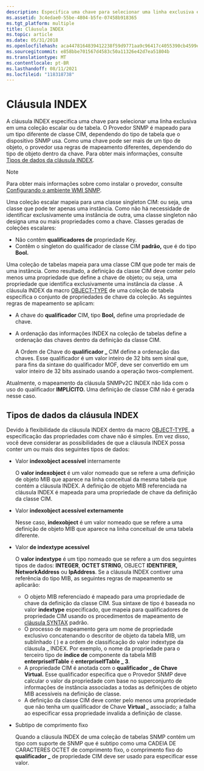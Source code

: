 ```yaml
---
description: Especifica uma chave para selecionar uma linha exclusiva em uma coleção escalar ou de tabela.
ms.assetid: 3c4edae0-55be-4804-b5fe-07458b918365
ms.tgt_platform: multiple
title: Cláusula INDEX
ms.topic: article
ms.date: 05/31/2018
ms.openlocfilehash: aca4478164839412238f59d9771aa9c96417c4055390cb4599edbb40b0e6b4a8
ms.sourcegitcommit: e858bbe701567d4583c50a11326e42d7ea51804b
ms.translationtype: MT
ms.contentlocale: pt-BR
ms.lasthandoff: 08/11/2021
ms.locfileid: "118318738"
---
```

# <a name="index-clause"></a>Cláusula INDEX

A cláusula INDEX especifica uma chave para selecionar uma linha exclusiva em uma coleção escalar ou de tabela. O Provedor SNMP é mapeado para um tipo diferente de classe CIM, dependendo do tipo de tabela que o dispositivo SNMP usa. Como uma chave pode ser mais de um tipo de objeto, o provedor usa regras de mapeamento diferentes, dependendo do tipo de objeto dentro da chave. Para obter mais informações, consulte [Tipos de dados da cláusula INDEX](#index-clause-data-types).

> [!Note]  
> Para obter mais informações sobre como instalar o provedor, consulte [Configurando o ambiente WMI SNMP](setting-up-the-wmi-snmp-environment.md).

 

Uma coleção escalar mapeia para uma classe singleton CIM: ou seja, uma classe que pode ter apenas uma instância. Como não há necessidade de identificar exclusivamente uma instância de outra, uma classe singleton não designa uma ou mais propriedades como a chave. Classes geradas de coleções escalares:

-   Não contêm **qualificadores de** propriedade Key.
-   Contêm o singleton do qualificador de classe CIM **padrão,** que é do tipo **Bool.**

Uma coleção de tabelas mapeia para uma classe CIM que pode ter mais de uma instância. Como resultado, a definição da classe CIM deve conter pelo menos uma propriedade que define a chave de objeto; ou seja, uma propriedade que identifica exclusivamente uma instância da classe . A cláusula INDEX da macro [OBJECT-TYPE](object-type-macro.md) de uma coleção de tabela especifica o conjunto de propriedades de chave da coleção. As seguintes regras de mapeamento se aplicam:

-   A chave do **qualificador** CIM, tipo **Bool,** define uma propriedade de chave.
-   A ordenação das informações INDEX na coleção de tabelas define a ordenação das chaves dentro da definição da classe CIM.

    A Ordem de Chave do **qualificador \_** CIM define a ordenação das chaves. Esse qualificador é um valor inteiro de 32 bits sem sinal que, para fins da sintaxe do qualificador MOF, deve ser convertido em um valor inteiro de 32 bits assinado usando a operação twos-complement.

Atualmente, o mapeamento da cláusula SNMPv2C INDEX não lida com o uso do qualificador **IMPLÍCITO.** Uma definição de classe CIM não é gerada nesse caso.

## <a name="index-clause-data-types"></a>Tipos de dados da cláusula INDEX

Devido à flexibilidade da cláusula INDEX dentro da macro [OBJECT-TYPE,](object-type-macro.md) a especificação das propriedades com chave não é simples. Em vez disso, você deve considerar as possibilidades de que a cláusula INDEX possa conter um ou mais dos seguintes tipos de dados:

-   Valor **indexobject acessível** internamente

    O **valor indexobject** é um valor nomeado que se refere a uma definição de objeto MIB que aparece na linha conceitual da mesma tabela que contém a cláusula INDEX. A definição de objeto MIB referenciada na cláusula INDEX é mapeada para uma propriedade de chave da definição da classe CIM.

-   Valor **indexobject acessível externamente**

    Nesse caso, **indexobject** é um valor nomeado que se refere a uma definição de objeto MIB que aparece na linha conceitual de uma tabela diferente.

-   Valor **de indextype acessível**

    O **valor indextype** é um tipo nomeado que se refere a um dos seguintes tipos de dados: **INTEGER**, **OCTET STRING**, OBJECT **IDENTIFIER,** **NetworkAddress** ou **IpAddress**. Se a cláusula INDEX contiver uma referência do tipo MIB, as seguintes regras de mapeamento se aplicarão:

    -   O objeto MIB referenciado é mapeado para uma propriedade de chave da definição da classe CIM. Sua sintaxe de tipo é baseada no valor **indextype** especificado, que mapeia para qualificadores de propriedade CIM usando os procedimentos de mapeamento de [cláusula SYNTAX](syntax-clause.md) padrão.
    -   O processo de mapeamento gera um nome de propriedade exclusivo concatenando o descritor de objeto da tabela MIB, um sublinhado ( ) e a ordem de classificação do valor indextype da cláusula \_ INDEX.  Por exemplo, o nome da propriedade para o terceiro tipo de **índice de** componente da tabela MIB **enterpriseIfTable** é **enterpriseIfTable \_ 3**.
    -   A propriedade CIM é anotada com o **qualificador \_ de Chave Virtual.** Esse qualificador especifica que o Provedor SNMP deve calcular o valor da propriedade com base no superconjunto de informações de instância associadas a todas as definições de objeto MIB acessíveis na definição de classe.
    -   A definição da classe CIM deve conter pelo menos uma propriedade que não tenha um qualificador de Chave **Virtual \_** associado; a falha ao especificar essa propriedade invalida a definição de classe.

-   Subtipo de comprimento fixo

    Quando a cláusula INDEX de uma coleção de tabelas SNMP contém um tipo com suporte de SNMP que é subtipo como uma CADEIA DE CARACTERES OCTET de comprimento fixo, o comprimento fixo do **qualificador \_** de propriedade CIM deve ser usado para especificar esse valor.

 

 




